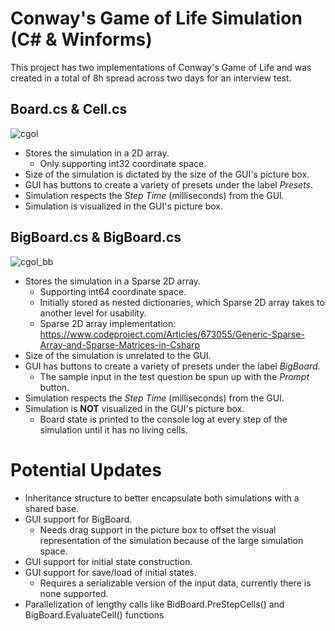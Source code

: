 # Conway's Game of Life Simulation (C# & Winforms)

This project has two implementations of Conway's Game of Life and was created in a total of 8h spread across two days for an interview test.

## Board.cs & Cell.cs
![cgol](https://user-images.githubusercontent.com/3958827/174498652-17a94e35-b90d-4fea-af3c-2729ef58449d.gif)
  - Stores the simulation in a 2D array.
    - Only supporting int32 coordinate space.
  - Size of the simulation is dictated by the size of the GUI's picture box.
  - GUI has buttons to create a variety of presets under the label _Presets_.
  - Simulation respects the _Step Time_ (milliseconds) from the GUI.
  - Simulation is visualized in the GUI's picture box.

## BigBoard.cs & BigBoard.cs
![cgol_bb](https://user-images.githubusercontent.com/3958827/174499276-7bb6636c-faca-4dbf-8798-282af37d99ee.gif)
  - Stores the simulation in a Sparse 2D array. 
    - Supporting int64 coordinate space.
    - Initially stored as nested dictionaries, which Sparse 2D array takes to another level for usability. 
    - Sparse 2D array implementation: https://www.codeproject.com/Articles/673055/Generic-Sparse-Array-and-Sparse-Matrices-in-Csharp
  - Size of the simulation is unrelated to the GUI.
  - GUI has buttons to create a variety of presets under the label _BigBoard_.
    - The sample input in the test question be spun up with the _Prompt_ button.
  - Simulation respects the _Step Time_ (milliseconds) from the GUI.
  - Simulation is **NOT** visualized in the GUI's picture box.
    - Board state is printed to the console log at every step of the simulation until it has no living cells.
   
# Potential Updates
- Inheritance structure to better encapsulate both simulations with a shared base.
- GUI support for BigBoard.
  - Needs drag support in the picture box to offset the visual representation of the simulation because of the large simulation space.
- GUI support for initial state construction.
- GUI support for save/load of initial states.
  - Requires a serializable version of the input data, currently there is none supported.
- Parallelization of lengthy calls like BidBoard.PreStepCells() and BigBoard.EvaluateCell() functions
